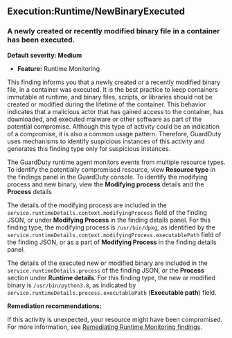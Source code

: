 

Execution:Runtime/NewBinaryExecuted
-----------------------------------

### A newly created or recently modified binary file in a container has been executed.

**Default severity: Medium**

* **Feature:** Runtime Monitoring

This finding informs you that a newly created or a recently modified binary file, in a container was executed. It is the best practice to keep containers immutable at runtime, and binary files, scripts, or libraries should not be created or modified during the lifetime of the container. This behavior indicates that a malicious actor that has gained access to the container, has downloaded, and executed malware or other software as part of the potential compromise. Although this type of activity could be an indication of a compromise, it is also a common usage pattern. Therefore, GuardDuty uses mechanisms to identify suspicious instances of this activity and generates this finding type only for suspicious instances.

The GuardDuty runtime agent monitors events from multiple resource types. To identify the potentially compromised resource, view **Resource type** in the findings panel in the GuardDuty console. To identify the modifying process and new binary, view the **Modifying process** details and the **Process** details

The details of the modifying process are included in the `service.runtimeDetails.context.modifyingProcess` field of the finding JSON, or under **Modifying Process** in the finding details panel. For this finding type, the modifying process is `/usr/bin/dpkg`, as identified by the `service.runtimeDetails.context.modifyingProcess.executablePath` field of the finding JSON, or as a part of **Modifying Process** in the finding details panel.

The details of the executed new or modified binary are included in the `service.runtimeDetails.process` of the finding JSON, or the **Process** section under **Runtime details**. For this finding type, the new or modified binary is `/usr/bin/python3.8`, as indicated by `service.runtimeDetails.process.executablePath` (**Executable path**) field.

**Remediation recommendations:**

If this activity is unexpected, your resource might have been compromised. For more information, see [Remediating Runtime Monitoring findings](https://docs.aws.amazon.com/guardduty/latest/ug/guardduty-remediate-runtime-monitoring.html).

